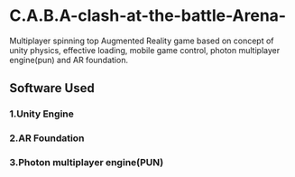# C.A.B.A-clash-at-the-battle-Arena-
Multiplayer spinning top Augmented Reality game based on concept of unity physics, effective loading, mobile game control, photon multiplayer engine(pun) and AR foundation.

## Software Used
### 1.Unity Engine
### 2.AR Foundation
### 3.Photon multiplayer engine(PUN)
